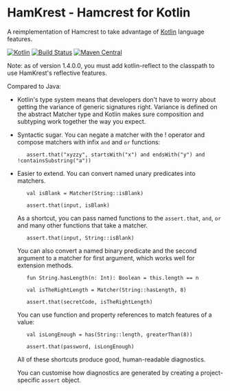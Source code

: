 HamKrest - Hamcrest for Kotlin
==============================

A reimplementation of Hamcrest to take advantage of [Kotlin](https://kotlinlang.org/) language features.

[![Kotlin](https://img.shields.io/badge/kotlin-1.1.1-blue.svg)](http://kotlinlang.org)
[![Build Status](https://travis-ci.org/npryce/hamkrest.svg?branch=master)](https://travis-ci.org/npryce/hamkrest)
[![Maven Central](https://img.shields.io/maven-central/v/com.natpryce/hamkrest.svg)](http://search.maven.org/#search%7Cga%7C1%7Cg%3A%22com.natpryce%22%20AND%20a%3A%22hamkrest%22)

Note: as of version 1.4.0.0, you must add kotlin-reflect to the classpath to use HamKrest's reflective features.


Compared to Java:

 * Kotlin's type system means that developers don't have to worry about getting the variance of generic signatures right.  Variance is defined on the abstract Matcher type and Kotlin makes sure composition and subtyping work together the way you expect.
 
 * Syntactic sugar. You can negate a matcher with the ! operator and compose matchers with infix `and` and `or` functions:

          assert.that("xyzzy", startsWith("x") and endsWith("y") and !containsSubstring("a"))

 * Easier to extend. You can convert named unary predicates into matchers.

          val isBlank = Matcher(String::isBlank)

          assert.that(input, isBlank)

   As a shortcut, you can pass named functions to the `assert.that`, `and`, `or` and many other functions that take a matcher.

          assert.that(input, String::isBlank)

   You can also convert a named binary predicate and the second argument to a matcher for first argument, which works well for extension methods.

          fun String.hasLength(n: Int): Boolean = this.length == n

          val isTheRightLength = Matcher(String::hasLength, 8)

          assert.that(secretCode, isTheRightLength)

   You can use function and property references to match features of a value:

          val isLongEnough = has(String::length, greaterThan(8))

          assert.that(password, isLongEnough)

   All of these shortcuts produce good, human-readable diagnostics.

   You can customise how diagnostics are generated by creating a project-specific `assert` object.
